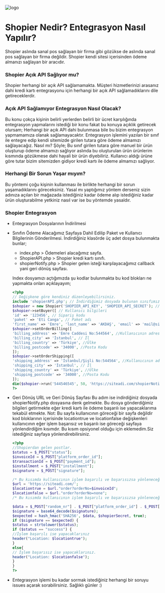 [logo]: https://i.hizliresim.com/D3WMz1.png
![logo]
# Shopier Nedir? Entegrasyon Nasıl Yapılır?
Shopier aslında sanal pos sağlayan bir firma gibi gözükse de aslında sanal pos sağlayan bir firma değildir. Shopier kendi sitesi içerisinden ödeme almanızı sağlayan bir aracıdır.

### Shopier Açık API Sağlıyor mu?
Shopier herhangi bir açık API sağlamamakta. Müşteri hizmetlerinizi arasanız dahi kredi kartı entegrasyonu için herhangi bir açık API sağlamadıklarını dile getireceklerdir.

### Açık API Sağlamıyor Entegrasyon Nasıl Olacak?
Bu konu çokça kişinin belirli yerlerden belirli bir ücret karşılığında entegrasyon yapmalarını istediği bir konu fakat bu konuya açıklık getirecek olursam; Herhangi bir açık API dahi bulunmasa bile bu bizim entegrasyon yapmamamıza olanak sağlamayacaktır. Entegrasyon işlemini yazılan bir sınıf ile entegre edip kendi sitemizde girilen tutara göre ödeme almamızı sağlayacağız. Nasıl mı? Şöyle; Bu sınıf girilen tutara göre manuel bir ürün oluşturup ödeme almamızı sağlıyor aslında bu oluşturulan ürün ürünlerim kısmında gözükmese dahi hayali bir ürün diyebiliriz. Kullanıcı aldığı ürüne göre tutar bizim sitemizden gidiyor kredi kartı ile ödeme almamızı sağlıyor.

### Herhangi Bir Sorun Yaşar mıyım?
Bu yöntemi çoğu kişinin kullanması ile birlikte herhangi bir sorun yaşamadıklarını göreceksiniz. Yasal mı yaptığımız yöntem derseniz sizin adınıza açılan bir mağazada istediğiniz kadar ödeme alıp istediğiniz kadar ürün oluşturabilme yetkiniz nasıl var ise bu yöntemde yasaldır.

### Shopier Entegrasyon
- Entegrasyon Dosyalarının İndirilmesi
- Sınıfın Ödeme Alacağımız Sayfaya Dahil Edilip Paket ve Kullanıcı Bilgilerinin Gönderilmesi.
  İndirdiğiniz klasörde üç adet dosya bulunmakta bunlar;
    - index.php > Ödemeleri alacağımız sayfa.
    - ShopierAPI.php > Shopier kredi kartı sınıfı.
    - shopierNotify.php > Shopier gelen isteği karşılayacağımız callback yani geri dönüş sayfası.
    
    Index dosyamızı açtığımızda şu kodlar bulunmakta bu kod blokları ne yapmakta onları açıklayayım;
    
    ```php
    <?php
    // Değişkene göre kendiniz düzenleyebilirsiniz.
    include 'shopierAPI.php'; // İndirdiğimiz dosyada bulunan sınıfımızı dosyaya dahil ediyoruz.
    $shopier = new Shopier('SHOPIER_API_KEY', 'SHOPIER_API_SECRET'); // Kendi api bilgilerinizi gireceksiniz.
    $shopier->setBuyer([ // Kullanıcı bilgileri
    'id' => '123456', // Sipariş kodu
    'paket' => 'Eti Canga', // Paket adı
    'first_name' => 'Emre', 'last_name' => 'AKDAŞ', 'email' => 'mail@siteadi', 'phone' => '05555555555']); // Kullanıcının ad, soyad, telefon, email bilgileri
    $shopier->setOrderBilling([
    'billing_address' => 'Emre Caddesi No:544564', //Kullanıcının adresi
    'billing_city' => 'İstanbul', // İl
    'billing_country' => 'Türkiye', //Ülke
    'billing_postcode' => '34000', //Posta Kodu
    ]);
    $shopier->setOrderShipping([
    'shipping_address' => 'İstanbul/Şişli No:544564', //Kullanıcının adresi
    'shipping_city' => 'İstanbul', // İl
    'shipping_country' => 'Türkiye', //Ülke
    'shipping_postcode' => '34000', //Posta Kodu
    ]);
    die($shopier->run('544546545', 50, 'https://siteadi.com/shopierNotify.php')); // Burada üç adet parametre göndermemiz gerekiyor ilk olarak paket id sonra fiyat daha sonrasında ise geri dönüş url mağazadaki girdiğiniz geri dönüş url ile aynı olması gerekiyor bu dosyamız da shopierNotfiy.php dosyamız oluyor.
    ?>
    ```
    
- Geri Dönüş URL ve Geri Dönüş Sayfası
Bu adım ise indirdiğiniz dosyada shopierNotify.php dosyasına denk gelmekte. Bu dosya gönderdiğimiz bilgileri getirmekte eğer kredi kartı ile ödeme başarılı ise yapacaklarıma tekabül etmekte.
Not: Bu sayfa kullanıcının göreceği bir sayfa değildir kod bloklarının içerisinde locationtrue ve locationfalse değişkenleri kullanıcının eğer işlem başarısız ve başarılı ise göreceği sayfaya yönlendirdiğim kısımdır. Bu kısım opsiyonel olduğu için eklemedim.Siz istediğiniz sayfaya yönlendirebilirsiniz.

  ```php
  <?php
  //Shopierdan gelen postlar.
  $status = $_POST["status"];
  $invoiceId = $_POST["platform_order_id"];
  $transactionId = $_POST["payment_id"];
  $installment = $_POST["installment"];
  $signature = $_POST["signature"];

  /* Bu kısımda kullanıcının işlem başarılı ve başarısızsa yönleneceği değişkenlerdir. */
  $url = 'https://siteadi.com/';
  $locationtrue = $url."order?orderNo=$invoiceId";
  $locationfalse = $url."order?orderNo=none";
  /* Bu kısımda kullanıcının işlem başarılı ve başarısızsa yönleneceği değişkenlerdir. */

  $data = $_POST["random_nr"] . $_POST["platform_order_id"] . $_POST["total_order_value"] . $_POST["currency"];
  $signature = base64_decode($signature);
  $expected = hash_hmac('SHA256', $data, $shopierSecret, true);
  if ($signature == $expected) {
  $status = strtolower($status);
  if ($status == "success") {
  //İşlem başarılı ise yapacaklarınız
  header("Location: $locationtrue");
  }
  else{
  // İşlem başarısız ise yapacaklarınız.
  header("Location: $locationfalse");
  }
  }
  ?>
  ```
- Entegrasyon işlemi bu kadar sormak istediğiniz herhangi bir soruyu issues açarak sorabilirsiniz. Sağlıklı günler :)
